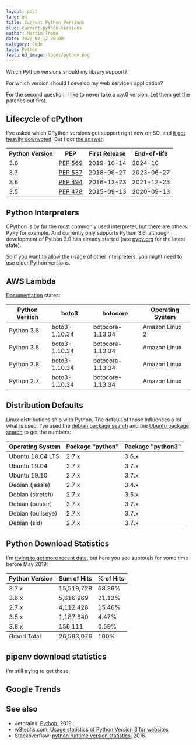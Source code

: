 ```yaml
---
layout: post
lang: en
title: Current Python Versions
slug: current-python-versions
author: Martin Thoma
date: 2020-02-12 20:00
category: Code
tags: Python
featured_image: logos/python.png
---
```

Which Python versions should my library support?

For which version should I develop my web service / application?

For the second question, I like to never take a x.y.0 version. Let them get
the patches out first.


## Lifecycle of cPython

I've asked which CPython versions get support right now on SO, and <a href="https://stackoverflow.com/q/60126561/562769">it got heavily downvoted</a>.
But I got <a href="https://devguide.python.org/#status-of-python-branches">the answer</a>:

<table class="table">
    <tr>
        <th>Python Version</th>
        <th>PEP</th>
        <th>First Release</th>
        <th>End-of-life</th>
    </tr>
    <tr>
        <td>3.8</td>
        <td><a href="https://www.python.org/dev/peps/pep-0569/">PEP 569</a></td>
        <td>2019-10-14</td>
        <td>2024-10</td>
    </tr>
    <tr>
        <td>3.7</td>
        <td><a href="https://www.python.org/dev/peps/pep-0537/">PEP 537</a></td>
        <td>2018-06-27</td>
        <td>2023-06-27</td>
    </tr>
    <tr>
        <td>3.6</td>
        <td><a href="https://www.python.org/dev/peps/pep-0494/">PEP 494</a></td>
        <td>2016-12-23</td>
        <td>2021-12-23</td>
    </tr>
    <tr>
        <td>3.5</td>
        <td><a href="https://www.python.org/dev/peps/pep-0478/">PEP 478</a></td>
        <td>2015-09-13</td>
        <td>2020-09-13</td>
    </tr>
</table>


## Python Interpreters

CPython is by far the most commonly used interpreter, but there are others.
PyPy for example. And currently only supports Python 3.6, although development
of Python 3.9 has already started (see [pypy.org](https://www.pypy.org/download.html) for the latest state).

So if you want to allow the usage of other interpreters, you might need to use
older Python versions.


## AWS Lambda

<a href="https://docs.aws.amazon.com/lambda/latest/dg/python-programming-model.html">Documentation</a> states:

<table class="table">
    <thead>
        <tr>
            <th>Python Version</th>
            <th>boto3</th>
            <th>botocore</th>
            <th>Operating System</th>
        </tr>
    </thead>
    <tbody>
        <tr>
            <td>Python 3.8</td>
            <td>boto3-1.10.34</td>
            <td>botocore-1.13.34</td>
            <td>Amazon Linux 2</td>
        </tr>
        <tr>
            <td>Python 3.8</td>
            <td>boto3-1.10.34</td>
            <td>botocore-1.13.34</td>
            <td>Amazon Linux</td>
        </tr>
        <tr>
            <td>Python 3.8</td>
            <td>boto3-1.10.34</td>
            <td>botocore-1.13.34</td>
            <td>Amazon Linux</td>
        </tr>
        <tr>
            <td>Python 2.7</td>
            <td>boto3-1.10.34</td>
            <td>botocore-1.13.34</td>
            <td>Amazon Linux</td>
        </tr>
    </tbody>
</table>

## Distribution Defaults

Linux distributions ship with Python. The default of those influences a lot
what is used. I've used the <a href="https://packages.debian.org/search?suite=default&section=all&arch=any&lang=de&searchon=names&keywords=python3">debian package search</a> and the <a href="https://packages.ubuntu.com/search?suite=disco&searchon=names&keywords=python">Ubuntu package search</a> to get the numbers:

<table class="table">
    <thead>
        <tr>
            <th>Operating System</th>
            <th>Package "python"</th>
            <th>Package "python3"</th>
        </tr>
    </thead>
    <tbody>
        <tr>
            <td>Ubuntu 18.04 LTS</td>
            <td>2.7.x</td>
            <td>3.6.x</td>
        </tr>
        <tr>
            <td>Ubuntu 19.04</td>
            <td>2.7.x</td>
            <td>3.7.x</td>
        </tr>
        <tr>
            <td>Ubuntu 19.10</td>
            <td>2.7.x</td>
            <td>3.7.x</td>
        </tr>
        <tr>
            <td>Debian (jessie)</td>
            <td>2.7.x</td>
            <td>3.4.x</td>
        </tr>
        <tr>
            <td>Debian (stretch)</td>
            <td>2.7.x</td>
            <td>3.5.x</td>
        </tr>
        <tr>
            <td>Debian (buster)</td>
            <td>2.7.x</td>
            <td>3.7.x</td>
        </tr>
        <tr>
            <td>Debian (bullseye)</td>
            <td>2.7.x</td>
            <td>3.7.x</td>
        </tr>
        <tr>
            <td>Debian (sid)</td>
            <td>2.7.x</td>
            <td>3.7.x</td>
        </tr>
    </tbody>
</table>

## Python Download Statistics

I'm <a href="each x.y Python version">trying to get more recent data</a>,
but here you see subtotals for some time before May 2019:

<table class="table">
    <thead>
        <tr>
            <th>Python Version</th>
            <th>Sum of Hits</th>
            <th>% of Hits</th>
        </tr>
    </thead>
    <tbody>
        <tr>
            <td>3.7.x</td>
            <td>15,519,728</td>
            <td>58.36%</td>
        </tr>
        <tr>
            <td>3.6.x</td>
            <td>5,616,969</td>
            <td>21.12%</td>
        </tr>
        <tr>
            <td>2.7.x</td>
            <td>4,112,428</td>
            <td>15.46%</td>
        </tr>
        <tr>
            <td>3.5.x</td>
            <td>1,187,840</td>
            <td>4.47%</td>
        </tr>
        <tr>
            <td>3.8.x</td>
            <td>156,111</td>
            <td>0.59%</td>
        </tr>
    </tbody>
    <tfoot>
        <tr>
            <td>Grand Total</td>
            <td>26,593,076</td>
            <td>100%</td>
        </tr>
    </tfoot>
</table>


## pipenv download statistics

I'm still trying to get those.


## Google Trends

<script type="text/javascript" src="https://ssl.gstatic.com/trends_nrtr/2051_RC11/embed_loader.js"></script> <script type="text/javascript"> trends.embed.renderExploreWidget("TIMESERIES", {"comparisonItem":[{"keyword":"python 2.7","geo":"","time":"today 12-m"},{"keyword":"python 3.5","geo":"","time":"today 12-m"},{"keyword":"python 3.6","geo":"","time":"today 12-m"},{"keyword":"python 3.7","geo":"","time":"today 12-m"},{"keyword":"python 3.8","geo":"","time":"today 12-m"}],"category":0,"property":""}, {"exploreQuery":"q=python%202.7,python%203.5,python%203.6,python%203.7,python%203.8&date=today 12-m,today 12-m,today 12-m,today 12-m,today 12-m","guestPath":"https://trends.google.de:443/trends/embed/"}); </script>

## See also

* Jetbrains: [Python](https://www.jetbrains.com/de-de/lp/devecosystem-2019/python/), 2019.
* w3techs.com: [Usage statistics of Python Version 3 for websites](https://w3techs.com/technologies/details/pl-python/3)
* Stackoverflow: [python runtime version statistics](https://stackoverflow.com/q/38747864/562769), 2016.
